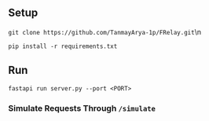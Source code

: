 ## Setup
`git clone https://github.com/TanmayArya-1p/FRelay.git`\n

`pip install -r requirements.txt`
## Run
`fastapi run server.py --port <PORT>`
### Simulate Requests Through `/simulate`
